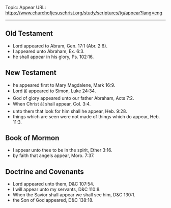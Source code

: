 Topic: Appear
URL: https://www.churchofjesuschrist.org/study/scriptures/tg/appear?lang=eng

---

## Old Testament

- Lord appeared to Abram, Gen. 17:1 (Abr. 2:6).
- I appeared unto Abraham, Ex. 6:3.
- he shall appear in his glory, Ps. 102:16.

## New Testament

- he appeared first to Mary Magdalene, Mark 16:9.
- Lord â¦ appeared to Simon, Luke 24:34.
- God of glory appeared unto our father Abraham, Acts 7:2.
- When Christ â¦ shall appear, Col. 3:4.
- unto them that look for him shall he appear, Heb. 9:28.
- things which are seen were not made of things which do appear, Heb. 11:3.

## Book of Mormon

- I appear unto thee to be in the spirit, Ether 3:16.
- by faith that angels appear, Moro. 7:37.

## Doctrine and Covenants

- Lord appeared unto them, D&C 107:54.
- I will appear unto my servants, D&C 110:8.
- When the Savior shall appear we shall see him, D&C 130:1.
- the Son of God appeared, D&C 138:18.

